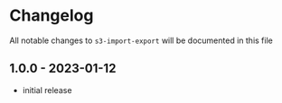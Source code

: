 # Changelog

All notable changes to `s3-import-export` will be documented in this file

## 1.0.0 - 2023-01-12

- initial release
